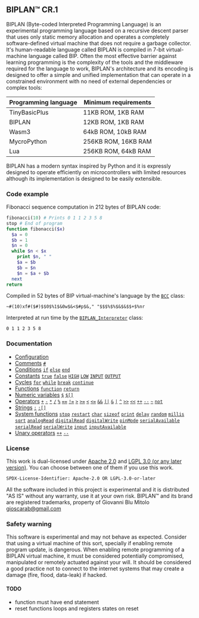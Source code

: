 
## BIPLAN™ CR.1
BIPLAN (Byte-coded Interpreted Programming Language) is an experimental programming language based on a recursive descent parser that uses only static memory allocation and operates a completely software-defined virtual machine that does not require a garbage collector. It's human-readable language called BIPLAN is compiled in 7-bit virtual-machine language called BIP. Often the most effective barrier against learning programming is the complexity of the tools and the middleware required for the language to work, BIPLAN's architecture and its encoding is designed to offer a simple and unified implementation that can operate in a constrained environment with no need of external dependencies or complex tools:

| Programming language | Minimum requirements |
| -------------------- | -------------------- |
| TinyBasicPlus        |  11KB ROM,  1KB RAM  |
| BIPLAN               |  12KB ROM,  1KB RAM  |
| Wasm3                |  64kB ROM, 10kB RAM  |
| MycroPython          | 256KB ROM, 16KB RAM  |
| Lua                  | 256KB ROM, 64kB RAM  |

BIPLAN has a modern syntax inspired by Python and it is expressly designed to operate efficiently on microcontrollers with limited resources although its implementation is designed to be easily extensible.

### Code example

Fibonacci sequence computation in 212 bytes of BIPLAN code:
```php
fibonacci(10) # Prints 0 1 1 2 3 5 8
stop # End of program
function fibonacci($x)
  $a = 0
  $b = 1
  $n = 0
  while $n < $x
    print $n, " "
    $a = $b
    $b = $n
    $n = $a + $b
  next
return
```
Compiled in 52 bytes of BIP virtual-machine's language by the [`BCC`](/src/BCC.h) class:
```
~#(10)xf#($#)$$0$%1$&0w$&<$#p$&," "$$$%$%$&$&$$+$%nr
```
Interpreted at run time by the [`BIPLAN_Interpreter`](/src/BIPLAN.h) class:
```
0 1 1 2 3 5 8
```

### Documentation
- [Configuration](/documentation/configuration.md)
- [Comments](/documentation/comments.md) [`#`](/documentation/comments.md#comments)  
- [Conditions](/documentation/conditions.md) [`if`](/documentation/conditions.md#conditions) [`else`](/documentation/conditions.md#conditions) [`end`](/documentation/conditions.md#conditions)
- [Constants](/documentation/constants.md) [`true`](/documentation/constants.md) [`false`](/documentation/constants.md) [`HIGH`](/documentation/constants.md) [`LOW`](/documentation/constants.md) [`INPUT`](/documentation/constants.md) [`OUTPUT`](/documentation/constants.md)
- [Cycles](/documentation/cycles.md) [`for`](/documentation/cycles.md#for) [`while`](/documentation/cycles.md#while) [`break`](/documentation/cycles.md#break) [`continue`](/documentation/cycles.md#continue)
- [Functions](/documentation/functions.md) [`function`](/documentation/functions.md#functions) [`return`](/documentation/functions.md#functions)
- [Numeric variables](/documentation/numeric-variables.md) [`$`](/documentation/numeric-variables.md#numeric-variables) [`$[]`](/documentation/numeric-variables.md#numeric-variables)
- [Operators](/documentation/operators.md) [`+`](https://github.com/gioblu/BIPLAN/blob/master/documentation/operators.md) [`-`](https://github.com/gioblu/BIPLAN/blob/master/documentation/operators.md) [`*`](https://github.com/gioblu/BIPLAN/blob/master/documentation/operators.md) [`/`](https://github.com/gioblu/BIPLAN/blob/master/documentation/operators.md) [`%`](https://github.com/gioblu/BIPLAN/blob/master/documentation/operators.md) [`==`](https://github.com/gioblu/BIPLAN/blob/master/documentation/operators.md) [`!=`](https://github.com/gioblu/BIPLAN/blob/master/documentation/operators.md) [`>`](https://github.com/gioblu/BIPLAN/blob/master/documentation/operators.md) [`>=`](https://github.com/gioblu/BIPLAN/blob/master/documentation/operators.md) [`<`](https://github.com/gioblu/BIPLAN/blob/master/documentation/operators.md) [`<=`](https://github.com/gioblu/BIPLAN/blob/master/documentation/operators.md) [`&&`](https://github.com/gioblu/BIPLAN/blob/master/documentation/operators.md) [`||`](https://github.com/gioblu/BIPLAN/blob/master/documentation/operators.md) [`&`](https://github.com/gioblu/BIPLAN/blob/master/documentation/operators.md) [`|`](https://github.com/gioblu/BIPLAN/blob/master/documentation/operators.md) [`^`](https://github.com/gioblu/BIPLAN/blob/master/documentation/operators.md) [`>>`](https://github.com/gioblu/BIPLAN/blob/master/documentation/operators.md) [`<<`](https://github.com/gioblu/BIPLAN/blob/master/documentation/operators.md) [`++`](https://github.com/gioblu/BIPLAN/blob/master/documentation/operators.md) [`--`](https://github.com/gioblu/BIPLAN/blob/master/documentation/operators.md) [`~`](https://github.com/gioblu/BIPLAN/blob/master/documentation/operators.md) [`not`](https://github.com/gioblu/BIPLAN/blob/master/documentation/operators.md)
- [Strings](/documentation/strings.md) [`:`](/documentation/strings.md#strings) [`:[]`](/documentation/strings.md#strings)
- [System functions](/documentation/system-functions.md) [`stop`](/documentation/system-functions.md#system-functions) [`restart`](/documentation/system-functions.md#system-functions) [`char`](/documentation/system-functions.md#system-functions) [`sizeof`](/documentation/system-functions.md#system-functions) [`print`](/documentation/system-functions.md#system-functions) [`delay`](/documentation/system-functions.md#system-functions) [`random`](/documentation/system-functions.md#system-functions) [`millis`](/documentation/system-functions.md#system-functions) [`sqrt`](/documentation/system-functions.md#system-functions) [`analogRead`](/documentation/system-functions.md#system-functions) [`digitalRead`](/documentation/system-functions.md#system-functions) [`digitalWrite`](/documentation/system-functions.md#system-functions) [`pinMode`](/documentation/system-functions.md#system-functions) [`serialAvailable`](/documentation/system-functions.md#system-functions) [`serialRead`](/documentation/system-functions.md#system-functions) [`serialWrite`](/documentation/system-functions.md#system-functions) [`input`](/documentation/system-functions.md#system-functions) [`inputAvailable`](/documentation/system-functions.md#system-functions)
- [Unary operators](/documentation/unary-operators.md) [`++`](/documentation/unary-operators.md#unary-operators) [`--`](/documentation/unary-operators.md#unary-operators)

### License
This work is dual-licensed under [Apache 2.0](LICENSE.Apache-2.0) and [LGPL 3.0 (or any later version)](LICENSE.LGPL-3.0-or-later).
You can choose between one of them if you use this work.

`SPDX-License-Identifier: Apache-2.0 OR LGPL-3.0-or-later`

All the software included in this project is experimental and it is distributed "AS IS" without any warranty, use it at your own risk. BIPLAN™ and its brand are registered trademarks, property of Giovanni Blu Mitolo gioscarab@gmail.com

### Safety warning
This software is experimental and may not behave as expected. Consider that using a virtual machine of this sort, specially if enabling remote program update, is dangerous. When enabling remote programming of a BIPLAN virtual machine, it must be considered potentially compromised, manipulated or remotely actuated against your will. It should be considered a good practice not to connect to the internet systems that may create a damage (fire, flood, data-leak) if hacked.

#### TODO
- function must have end statement
- reset functions loops and registers states on reset
